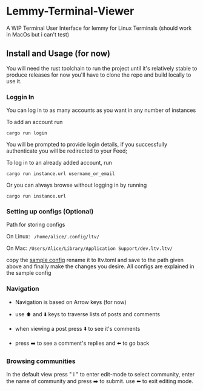 # Lemmy-Terminal-Viewer

A WIP  Terminal User Interface for lemmy for Linux Terminals (should work in MacOs but i can't test)

## Install and Usage (for now)

You will need the rust toolchain to run the project until it's relatively stable to produce releases
for now you'll have to clone the repo and build locally to use it.

### Loggin In

You can log in to as many accounts as you want in any number of instances

To add an account run

```
cargo run login
```
You will be prompted to provide login details, if you successfully authenticate you will be redirected to your Feed;

To log in to an already added account, run
```
cargo run instance.url username_or_email
```

Or you can always browse without logging in by running
```
cargo run instance.url
```

### Setting up configs (Optional)
Path for storing configs

On Linux: ``` /home/alice/.config/ltv/```

On Mac: 
```/Users/Alice/Library/Application Support/dev.ltv.ltv/```

copy the [sample config](ltv.sample.toml) rename it to ltv.toml and save to the path given above
and finally make the changes you desire. All configs are explained in the sample config

### Navigation

- Navigation is based on Arrow keys (for now)

- use ⬆️ and ⬇️ keys to traverse lists of posts and comments

- when viewing a post press ⬇️ to see it's comments

- press ➡️ to see a comment's replies and ⬅️ to go back

### Browsing communities

In the default view press " i "  to enter edit-mode to select community, enter the name of community and press ➡️  to submit. use ⬅️ to exit editing mode.
